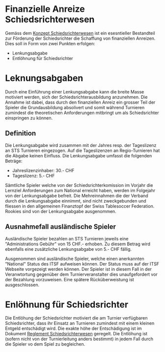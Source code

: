 # Finanzielle Anreize Schiedsrichterwesen

Gemäss dem [Konzept Schiedsrichterwesen](https://github.com/sschoeb/sport/blob/main/referee-concept.md) ist ein esesntieller Bestandteil zur Förderung der Schiedsrichter die Schaffung von finanziellen Anreizen. Dies soll in Form von zwei Punkten erfolgen:
- Lenkungsabgabe
- Entlöhnung für Schiedsrichter

# Leknungsabgaben
Durch eine Einführung einer Lenkungsabgabe kann die breite Masse motiviert werden, sich der Schiedsrichterausbildung anzunehmen. Die Annahme ist dabei, dass durch den finanziellen Anreiz ein grosser Teil der Spieler die Grundausbildung absolivert und somit während Turnieren zumindest die theoretischen Anforderungen mitbringt um als Schiedsrichter einspringen zu können.

## Definition
Die Lenkungsabgabe wird zusammen mit der Jahres resp. der Tageslizenz an STS Turnieren eingezogen. Auf die Tageslizenzen an Regio-Turnieren hat die Abgabe keinen Einfluss. Die Lenkungsabgabe umfasst die folgenden Beträge:

- Jahreslizenzinhaber: 30.- CHF
- Tageslizenz: 5.- CHF

Sämtliche Spieler welche von der Schiedsrichterkomission im Vorjahr die Lernziel Anforderungen zum National erreicht haben, werden im Folgejahr von der Lenkungsabgabe befreit. 
Die Mehreinnahmen die der Verband durch die Lenkungsabgabe einnimmt, sind nicht zweckgebunden und fliessen in den allgemeinen Finanztopf der Swiss Tablesoccer Federation.
Rookies sind von der Lenkungsabgabe ausgenommen.

## Ausnahmefall ausländische Spieler
Ausländische Spieler bezahlen an STS Turnieren jeweils eine "Administrations Gebühr" von 15 CHF.- erhoben. Zu diesem Betrag wird ebenfalls eine zusätzliche Lenkungsabgabe von 5.- CHF fällig.

Ausgenommen sind ausländische Spieler, welche einen anerkannten "National" Status des ITSF aufweisen können. Der Status muss auf der ITSF Webseite vorgezeigt werden können. Der Spieler ist in diesem Fall in der Veranwtortung gegenüber dem Turnierveranstalter dies unaufgefordert vor der Bezahlung vorzuweisen. Eine spätere Rücküberweistung ist ausgeschlossen.

# Enlöhnung für Schiedsrichter
Die Entlöhung der Schiedsrichter motiviert die am Turnier verfügbaren Schiedsrichter, dass ihr Einsatz an Turnieren zumindest mit einem kleinen Entgeld entschädigt wird. Die exakte höhe der Entschädigung ist im Dokument [Reglement Schiedsrichterwesen](https://github.com/sschoeb/sport/blob/main/referee-regulation.md) geregelt.
Die Entlöhung ist (sofern nicht von der Turnierleitung anders bestimmt) in jedem Fall durch die Spieler vo dem Spiel zu begleichen.

